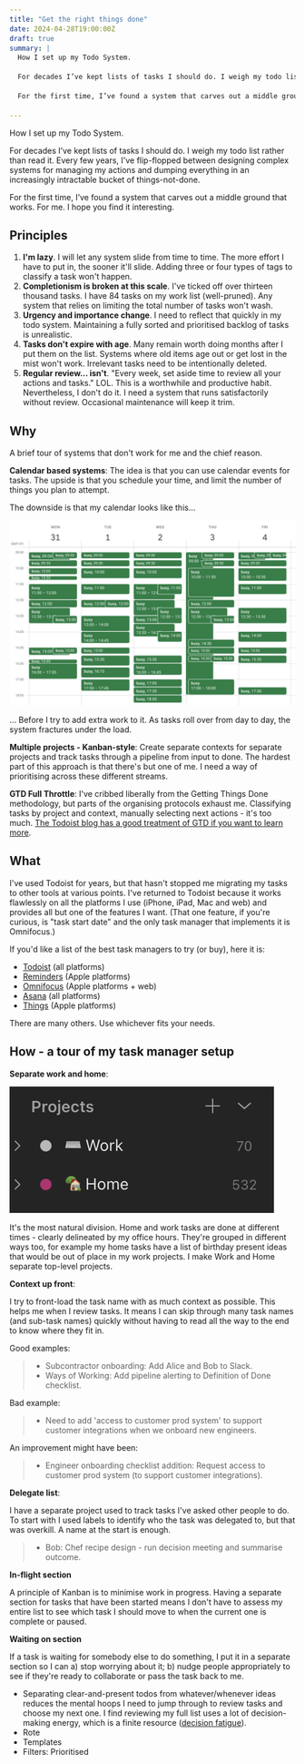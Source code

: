 ```yaml
---
title: "Get the right things done"
date: 2024-04-28T19:00:00Z
draft: true
summary: |
  How I set up my Todo System.

  For decades I’ve kept lists of tasks I should do. I weigh my todo list rather than read it. Every few years, I've flip-flopped between designing complex systems for managing my actions and dumping everything in an increasingly intractable bucket of things-not-done.

  For the first time, I’ve found a system that carves out a middle ground that works. For me. I hope you find it interesting. 

---
```


How I set up my Todo System.

For decades I’ve kept lists of tasks I should do. I weigh my todo list rather than read it. Every few years, I've flip-flopped between designing complex systems for managing my actions and dumping everything in an increasingly intractable bucket of things-not-done.

For the first time, I’ve found a system that carves out a middle ground that works. For me. I hope you find it interesting.

## Principles

1. **I'm lazy**. I will let any system slide from time to time. The more effort I have to put in, the sooner it'll slide. Adding three or four types of tags to classify a task won't happen.
2. **Completionism is broken at this scale**. I've ticked off over thirteen thousand tasks. I have 84 tasks on my work list (well-pruned). Any system that relies on limiting the total number of tasks won't wash.
3. **Urgency and importance change**. I need to reflect that quickly in my todo system. Maintaining a fully sorted and prioritised backlog of tasks is unrealistic.
4. **Tasks don't expire with age**. Many remain worth doing months after I put them on the list. Systems where old items age out or get lost in the mist won't work. Irrelevant tasks need to be intentionally deleted.
5. **Regular review... isn't**. "Every week, set aside time to review all your actions and tasks." LOL. This is a worthwhile and productive habit. Nevertheless, I don't do it. I need a system that runs satisfactorily without review. Occasional maintenance will keep it trim.

## Why

A brief tour of systems that don't work for me and the chief reason.

**Calendar based systems**: The idea is that you can use calendar events for tasks. The upside is that you schedule your time, and limit the number of things you plan to attempt.

The downside is that my calendar looks like this...

![My calendar on a typical week](/static/posts/2022-12-todo-my-calendar-typical-week.png)

... Before I try to add extra work to it. As tasks roll over from day to day, the system fractures under the load.

**Multiple projects - Kanban-style**: Create separate contexts for separate projects and track tasks through a pipeline from input to done. The hardest part of this approach is that there's but one of me. I need a way of prioritising across these different streams.

**GTD Full Throttle**: I've cribbed liberally from the Getting Things Done methodology, but parts of the organising protocols exhaust me. Classifying tasks by project and context, manually selecting next actions - it's too much. [The Todoist blog has a good treatment of GTD if you want to learn more](https://todoist.com/productivity-methods/getting-things-done).

## What

I've used Todoist for years, but that hasn't stopped me migrating my tasks to other tools at various points. I've returned to Todoist because it works flawlessly on all the platforms I use (iPhone, iPad, Mac and web) and provides all but one of the features I want. (That one feature, if you're curious, is "task start date" and the only task manager that implements it is Omnifocus.)

If you'd like a list of the best task managers to try (or buy), here it is:

* [Todoist](https://todoist.com) (all platforms)
* [Reminders](https://apps.apple.com/gb/app/reminders/id1108187841) (Apple platforms)
* [Omnifocus](https://www.omnigroup.com/omnifocus/) (Apple platforms + web)
* [Asana](https://asana.com) (all platforms)
* [Things](https://culturedcode.com/things/) (Apple platforms)

There are many others. Use whichever fits your needs.

## How - a tour of my task manager setup

**Separate work and home**:

![Work and Home top level projects](/static/posts/2022-12-todo-work-home.png)

It's the most natural division. Home and work tasks are done at different times - clearly delineated by my office hours. They're grouped in different ways too, for example my home tasks have a list of birthday present ideas that would be out of place in my work projects. I make Work and Home separate top-level projects.

**Context up front**:

I try to front-load the task name with as much context as possible. This helps me when I review tasks. It means I can skip through many task names (and sub-task names) quickly without having to read all the way to the end to know where they fit in.

Good examples:

> * Subcontractor onboarding: Add Alice and Bob to Slack.
> * Ways of Working: Add pipeline alerting to Definition of Done checklist.

Bad example:

> * Need to add 'access to customer prod system' to support customer integrations when we onboard new engineers.

An improvement might have been:

> * Engineer onboarding checklist addition: Request access to customer prod system (to support customer integrations).


**Delegate list**:

I have a separate project used to track tasks I've asked other people to do. To start with I used labels to identify who the task was delegated to, but that was overkill. A name at the start is enough.

> * Bob: Chef recipe design - run decision meeting and summarise outcome.

**In-flight section**

A principle of Kanban is to minimise work in progress. Having a separate section for tasks that have been started means I don't have to assess my entire list to see which task I should move to when the current one is complete or paused.

**Waiting on section**

If a task is waiting for somebody else to do something, I put it in a separate section so I can a) stop worrying about it; b) nudge people appropriately to see if they're ready to collaborate or pass the task back to me. 

* Separating clear-and-present todos from whatever/whenever ideas reduces the mental hoops I need to jump through to review tasks and choose my next one. I find reviewing my full list uses a lot of decision-making energy, which is a finite resource ([decision fatigue](https://en.wikipedia.org/wiki/Decision_fatigue)).
* Rote
* Templates
* Filters: Prioritised
